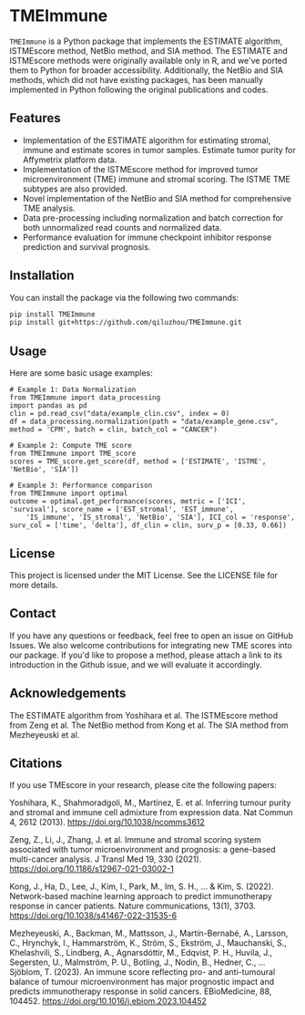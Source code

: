 # TMEImmune

`TMEImmune` is a Python package that implements the ESTIMATE algorithm, ISTMEscore method, NetBio method, and SIA method. The ESTIMATE and ISTMEscore methods were originally available only in R, and we've ported them to Python for broader accessibility. Additionally, the NetBio and SIA methods, which did not have existing packages, has been manually implemented in Python following the original publications and codes.

## Features

- Implementation of the ESTIMATE algorithm for estimating stromal, immune and estimate scores in tumor samples. Estimate tumor purity for Affymetrix platform data. 
- Implementation of the ISTMEscore method for improved tumor microenvironment (TME) immune and stromal scoring. The ISTME TME subtypes are also provided.
- Novel implementation of the NetBio and SIA method for comprehensive TME analysis.
- Data pre-processing including normalization and batch correction for both unnormalized read counts and normalized data.
- Performance evaluation for immune checkpoint inhibitor response prediction and survival prognosis.

## Installation

You can install the package via the following two commands:

```bash
pip install TMEImmune
pip install git+https://github.com/qiluzhou/TMEImmune.git
```


## Usage

Here are some basic usage examples:

```
# Example 1: Data Normalization
from TMEImmune import data_processing
import pandas as pd
clin = pd.read_csv("data/example_clin.csv", index = 0)
df = data_processing.normalization(path = "data/example_gene.csv", method = 'CPM', batch = clin, batch_col = "CANCER")

# Example 2: Compute TME score
from TMEImmune import TME_score
scores = TME_score.get_score(df, method = ['ESTIMATE', 'ISTME', 'NetBio', 'SIA'])

# Example 3: Performance comparison
from TMEImmune import optimal
outcome = optimal.get_performance(scores, metric = ['ICI', 'survival'], score_name = ['EST_stromal', 'EST_immune',
    'IS_immune', 'IS_stromal', 'NetBio', 'SIA'], ICI_col = 'response', surv_col = ['time', 'delta'], df_clin = clin, surv_p = [0.33, 0.66])
```

## License
This project is licensed under the MIT License. See the LICENSE file for more details.

## Contact
If you have any questions or feedback, feel free to open an issue on GitHub Issues. We also welcome contributions for integrating new TME scores into our package. If you'd like to propose a method, please attach a link to its introduction in the Github issue, and we will evaluate it accordingly. 

## Acknowledgements
The ESTIMATE algorithm from Yoshihara et al.
The ISTMEscore method from Zeng et al.
The NetBio method from Kong et al.
The SIA method from Mezheyeuski et al.

## Citations

If you use TMEscore in your research, please cite the following papers:

Yoshihara, K., Shahmoradgoli, M., Martínez, E. et al. Inferring tumour purity and stromal and immune cell admixture from expression data. Nat Commun 4, 2612 (2013). https://doi.org/10.1038/ncomms3612

Zeng, Z., Li, J., Zhang, J. et al. Immune and stromal scoring system associated with tumor microenvironment and prognosis: a gene-based multi-cancer analysis. J Transl Med 19, 330 (2021). https://doi.org/10.1186/s12967-021-03002-1

Kong, J., Ha, D., Lee, J., Kim, I., Park, M., Im, S. H., ... & Kim, S. (2022). Network-based machine learning approach to predict immunotherapy response in cancer patients. Nature communications, 13(1), 3703. https://doi.org/10.1038/s41467-022-31535-6

Mezheyeuski, A., Backman, M., Mattsson, J., Martín-Bernabé, A., Larsson, C., Hrynchyk, I., Hammarström, K., Ström, S., Ekström, J., Mauchanski, S., Khelashvili, S., Lindberg, A., Agnarsdóttir, M., Edqvist, P. H., Huvila, J., Segersten, U., Malmström, P. U., Botling, J., Nodin, B., Hedner, C., … Sjöblom, T. (2023). An immune score reflecting pro- and anti-tumoural balance of tumour microenvironment has major prognostic impact and predicts immunotherapy response in solid cancers. EBioMedicine, 88, 104452. https://doi.org/10.1016/j.ebiom.2023.104452





